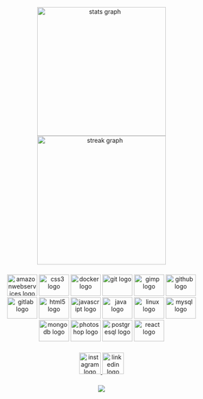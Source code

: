 <div align="center">
  <img src="https://github-readme-stats.vercel.app/api?username=yurikerber&hide_title=true&hide_rank=false&show_icons=true&include_all_commits=true&count_private=true&disable_animations=false&theme=dark&locale=en&hide_border=true" height="300" alt="stats graph"  />
  <img src="https://streak-stats.demolab.com?user=yurikerber&locale=en&mode=daily&theme=dark&hide_border=true&border_radius=5" height="300" alt="streak graph"  />
</div>

###

<div align="center">
  <img src="https://cdn.jsdelivr.net/gh/devicons/devicon/icons/amazonwebservices/amazonwebservices-original.svg" height="50" width="70" alt="amazonwebservices logo"  />
  <img src="https://cdn.jsdelivr.net/gh/devicons/devicon/icons/css3/css3-original.svg" height="50" width="70" alt="css3 logo"  />
  <img src="https://cdn.jsdelivr.net/gh/devicons/devicon/icons/docker/docker-original.svg" height="50" width="70" alt="docker logo"  />
  <img src="https://cdn.jsdelivr.net/gh/devicons/devicon/icons/git/git-original.svg" height="50" width="70" alt="git logo"  />
  <img src="https://cdn.jsdelivr.net/gh/devicons/devicon/icons/gimp/gimp-original.svg" height="50" width="70" alt="gimp logo"  />
  <img src="https://cdn.jsdelivr.net/gh/devicons/devicon/icons/github/github-original.svg" height="50" width="70" alt="github logo"  />
  <img src="https://cdn.jsdelivr.net/gh/devicons/devicon/icons/gitlab/gitlab-original.svg" height="50" width="70" alt="gitlab logo"  />
  <img src="https://cdn.jsdelivr.net/gh/devicons/devicon/icons/html5/html5-original.svg" height="50" width="70" alt="html5 logo"  />
  <img src="https://cdn.jsdelivr.net/gh/devicons/devicon/icons/javascript/javascript-original.svg" height="50" width="70" alt="javascript logo"  />
  <img src="https://cdn.jsdelivr.net/gh/devicons/devicon/icons/java/java-original.svg" height="50" width="70" alt="java logo"  />
  <img src="https://cdn.jsdelivr.net/gh/devicons/devicon/icons/linux/linux-original.svg" height="50" width="70" alt="linux logo"  />
  <img src="https://cdn.jsdelivr.net/gh/devicons/devicon/icons/mysql/mysql-original.svg" height="50" width="70" alt="mysql logo"  />
  <img src="https://cdn.jsdelivr.net/gh/devicons/devicon/icons/mongodb/mongodb-original.svg" height="50" width="70" alt="mongodb logo"  />
  <img src="https://cdn.jsdelivr.net/gh/devicons/devicon/icons/photoshop/photoshop-plain.svg" height="50" width="70" alt="photoshop logo"  />
  <img src="https://cdn.jsdelivr.net/gh/devicons/devicon/icons/postgresql/postgresql-original.svg" height="50" width="70" alt="postgresql logo"  />
  <img src="https://cdn.jsdelivr.net/gh/devicons/devicon/icons/react/react-original.svg" height="50" width="70" alt="react logo"  />
</div>

###

<div align="center">
  <a href="https://instagram.com/yurikerber" target="_blank">
    <img src="https://img.shields.io/static/v1?message=Instagram&logo=instagram&label=&color=000000&logoColor=white&labelColor=&style=for-the-badge" height="50" alt="instagram logo"  />
  </a>
  <a href="https://www.linkedin.com/in/yurikerber/" target="_blank">
    <img src="https://img.shields.io/static/v1?message=LinkedIn&logo=linkedin&label=&color=000000&logoColor=white&labelColor=&style=for-the-badge" height="50" alt="linkedin logo"  />
  </a>
</div>

###

<!-- <div align="center">
  
![Alt text](https://spotify-recently-played-readme.vercel.app/api?user=pjccazq9uyseld57z8b743khu)
  
</div> -->

###

<div align="center">
  <img src="https://visitor-badge.laobi.icu/badge?page_id=yurikerber.yurikerber&left_color=black&right_color=black&left_text=VIEW"  />
</div>

###
